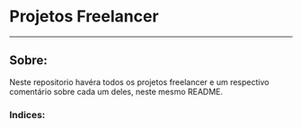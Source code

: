 # Projetos Freelancer
---
## Sobre:
Neste repositorio havéra todos os projetos freelancer e um respectivo comentário sobre cada um deles, neste mesmo README.

### Indices:



